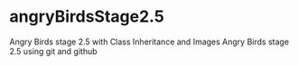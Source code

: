 # angryBirdsStage2.5
Angry Birds stage 2.5 with Class Inheritance and Images
Angry Birds stage 2.5 using git and github